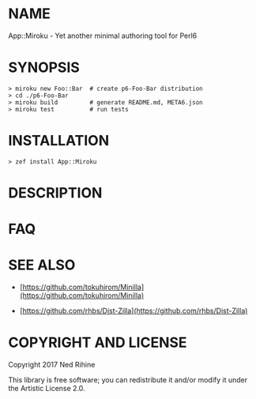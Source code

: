 NAME
====

App::Miroku - Yet another minimal authoring tool for Perl6

SYNOPSIS
========

    > miroku new Foo::Bar  # create p6-Foo-Bar distribution
    > cd ./p6-Foo-Bar
    > miroku build         # generate README.md, META6.json
    > miroku test          # run tests

INSTALLATION
============

    > zef install App::Miroku

DESCRIPTION
===========

FAQ
===

SEE ALSO
========

  * [https://github.com/tokuhirom/Minilla](https://github.com/tokuhirom/Minilla)

  * [https://github.com/rhbs/Dist-Zilla](https://github.com/rhbs/Dist-Zilla)

COPYRIGHT AND LICENSE
=====================

Copyright 2017 Ned Rihine

This library is free software; you can redistribute it and/or modify it under the Artistic License 2.0.
